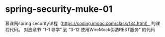 # spring-security-muke-01
慕课网spring security课程（https://coding.imooc.com/class/134.html） 的课程代码。
对应章节 “1-1 导学”  到 “3-12 使用WireMock伪造REST服务” 的代码
